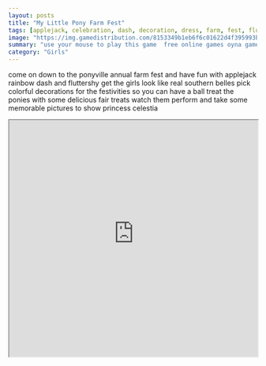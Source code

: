 ```yaml
---
layout: posts
title: "My Little Pony Farm Fest"
tags: [applejack, celebration, dash, decoration, dress, farm, fest, fluttershy, little, party, pony, rainbow, free, online, games, oyna, game, free, games, play, play, games]
image: "https://img.gamedistribution.com/8153349b1eb6f6c01622d4f395993bfe.jpg"
summary: "use your mouse to play this game  free online games oyna game free games play play games"
category: "Girls"
---
```


come on down to the ponyville annual farm fest and have fun with applejack rainbow dash and fluttershy get the girls look like real southern belles pick colorful decorations for the festivities so you can have a ball treat the ponies with some delicious fair treats watch them perform and take some memorable pictures to show princess celestia

<iframe width="100%" height="480px;" src="https://flash.gamedistribution.com?game=8153349b1eb6f6c01622d4f395993bfe"></iframe>